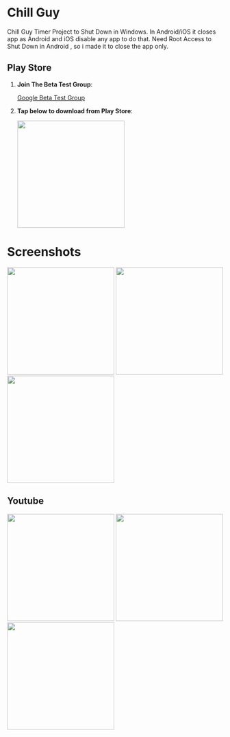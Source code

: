 # Chill Guy

Chill Guy Timer Project to Shut Down in Windows. In Android/iOS it closes app as Android and iOS disable any app to do that. Need Root Access to Shut Down in Android , so i made it to close the app only.


## Play Store


1. **Join The Beta Test Group**:

     <a href="https://groups.google.com/g/beta-testers-sidhant/">Google Beta Test Group</a>

2. **Tap below to download from Play Store**:

    <a href="https://play.google.com/store/apps/details?id=com.sidhant.chill_guy"><img src="https://github.com/user-attachments/assets/5ff479ee-9c86-47fd-a583-2a4f8f10633e" width="250"></a>




# Screenshots

<img src="https://github.com/user-attachments/assets/9d7e42af-fb04-4b47-bc1a-8120344e1509" width="250">
<img src="https://github.com/user-attachments/assets/2cdda7ed-1cb5-49e5-982c-b6b025515877" width="250">
<img src="https://github.com/user-attachments/assets/1d0b6d08-349f-498f-a122-531c5a43a08c" width="250">

## Youtube

<img src="https://github.com/user-attachments/assets/d49d61f3-9524-44a9-9afb-e22ebea732ec" width="250">
<img src="https://github.com/user-attachments/assets/f830d2cd-1d65-4b47-b395-f8e92787a54a" width="250">
<img src="https://github.com/user-attachments/assets/091df84b-6196-4e22-81fc-cf27f348b577" width="250">
